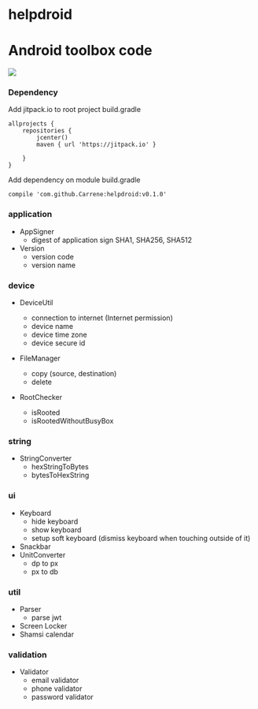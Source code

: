 # helpdroid
Android toolbox code
====
[![](https://jitpack.io/v/Carrene/helpdroid.svg)](https://jitpack.io/#Carrene/helpdroid)

### Dependency

Add jitpack.io to root project build.gradle
```android
allprojects {
    repositories {
        jcenter()
        maven { url 'https://jitpack.io' }

    }
}
```
Add dependency on module build.gradle
```android
compile 'com.github.Carrene:helpdroid:v0.1.0'
```
### application
* AppSigner
    - digest of application sign SHA1, SHA256, SHA512
* Version
    - version code
    - version name
    
### device
* DeviceUtil
    - connection to internet (Internet permission)
    - device name
    - device time zone
    - device secure id

* FileManager
    - copy (source, destination)
    - delete
* RootChecker
    - isRooted
    - isRootedWithoutBusyBox

### string
* StringConverter
    - hexStringToBytes
    - bytesToHexString

### ui
* Keyboard
    - hide keyboard
    - show keyboard
    - setup soft keyboard (dismiss keyboard when touching outside of it)
* Snackbar
* UnitConverter
    - dp to px
    - px to db
 
 ### util
 * Parser
    - parse jwt
 * Screen Locker
 * Shamsi calendar
 
 ### validation
 * Validator
    - email validator
    - phone validator
    - password validator
